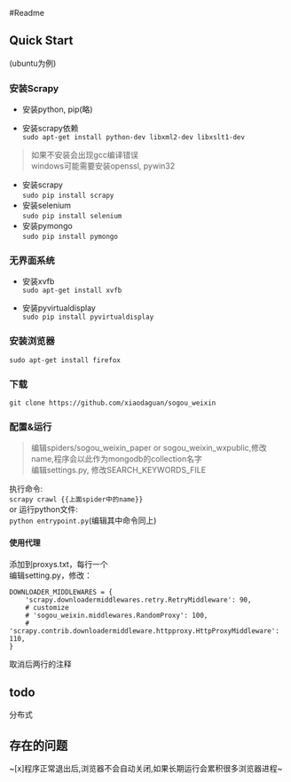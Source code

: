 #Readme  

## Quick Start   

(ubuntu为例)  

### 安装Scrapy  

- 安装python, pip(略)  

- 安装scrapy依赖  
`sudo apt-get install python-dev libxml2-dev libxslt1-dev`  
> 如果不安装会出现gcc编译错误   
> windows可能需要安装openssl, pywin32    

- 安装scrapy    
`sudo pip install scrapy`  
- 安装selenium  
`sudo pip install selenium`
- 安装pymongo  
`sudo pip install pymongo`  

### 无界面系统   
- 安装xvfb  
`sudo apt-get install xvfb`  

- 安装pyvirtualdisplay    
`sudo pip install pyvirtualdisplay`  
  
### 安装浏览器  
`sudo apt-get install firefox`  

### 下载  
`git clone https://github.com/xiaodaguan/sogou_weixin`  



### 配置&运行 
> 编辑spiders/sogou_weixin_paper or sogou_weixin_wxpublic,修改name,程序会以此作为mongodb的collection名字  
> 编辑settings.py, 修改SEARCH_KEYWORDS_FILE  



执行命令:  
`scrapy crawl {{上面spider中的name}}`  
or 运行python文件:  
`python entrypoint.py`(编辑其中命令同上)  


#### 使用代理
添加到proxys.txt，每行一个  
编辑setting.py，修改：  
```
DOWNLOADER_MIDDLEWARES = {
    'scrapy.downloadermiddlewares.retry.RetryMiddleware': 90,
    # customize
    # 'sogou_weixin.middlewares.RandomProxy': 100,
    # 'scrapy.contrib.downloadermiddleware.httpproxy.HttpProxyMiddleware': 110,
}
```
取消后两行的注释  



## todo  

分布式  

## 存在的问题  

~[x]程序正常退出后,浏览器不会自动关闭,如果长期运行会累积很多浏览器进程~
